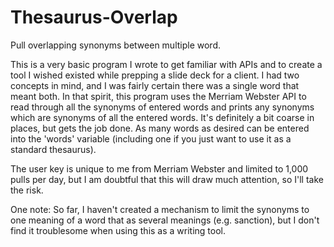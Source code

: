 # Thesaurus-Overlap
Pull overlapping synonyms between multiple word.

This is a very basic program I wrote to get familiar with APIs and to create a tool I wished existed while prepping a slide deck for a client. I had two concepts in mind, and I was fairly certain there was a single word that meant both. In that spirit, this program uses the Merriam Webster API to read through all the synonyms of entered words and prints any synonyms which are synonyms of all the entered words. It's definitely a bit coarse in places, but gets the job done. As many words as desired can be entered into the 'words' variable (including one if you just want to use it as a standard thesaurus).

The user key is unique to me from Merriam Webster and limited to 1,000 pulls per day, but I am doubtful that this will draw much attention, so I'll take the risk.

One note: So far, I haven't created a mechanism to limit the synonyms to one meaning of a word that as several meanings (e.g. sanction), but I don't find it troublesome when using this as a writing tool. 
